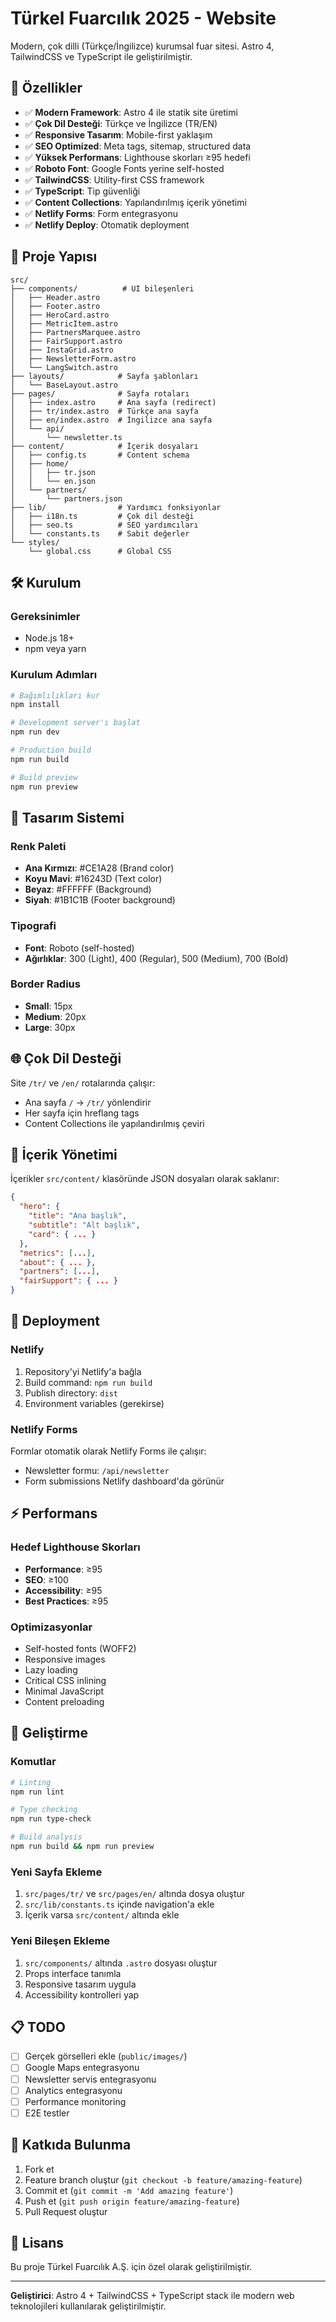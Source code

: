 # Türkel Fuarcılık 2025 - Website

Modern, çok dilli (Türkçe/İngilizce) kurumsal fuar sitesi. Astro 4, TailwindCSS ve TypeScript ile geliştirilmiştir.

## 🚀 Özellikler

- ✅ **Modern Framework**: Astro 4 ile statik site üretimi
- ✅ **Çok Dil Desteği**: Türkçe ve İngilizce (TR/EN)
- ✅ **Responsive Tasarım**: Mobile-first yaklaşım
- ✅ **SEO Optimized**: Meta tags, sitemap, structured data
- ✅ **Yüksek Performans**: Lighthouse skorları ≥95 hedefi
- ✅ **Roboto Font**: Google Fonts yerine self-hosted
- ✅ **TailwindCSS**: Utility-first CSS framework
- ✅ **TypeScript**: Tip güvenliği
- ✅ **Content Collections**: Yapılandırılmış içerik yönetimi
- ✅ **Netlify Forms**: Form entegrasyonu
- ✅ **Netlify Deploy**: Otomatik deployment

## 📁 Proje Yapısı

```
src/
├── components/          # UI bileşenleri
│   ├── Header.astro
│   ├── Footer.astro
│   ├── HeroCard.astro
│   ├── MetricItem.astro
│   ├── PartnersMarquee.astro
│   ├── FairSupport.astro
│   ├── InstaGrid.astro
│   ├── NewsletterForm.astro
│   └── LangSwitch.astro
├── layouts/            # Sayfa şablonları
│   └── BaseLayout.astro
├── pages/              # Sayfa rotaları
│   ├── index.astro     # Ana sayfa (redirect)
│   ├── tr/index.astro  # Türkçe ana sayfa
│   ├── en/index.astro  # İngilizce ana sayfa
│   └── api/
│       └── newsletter.ts
├── content/            # İçerik dosyaları
│   ├── config.ts       # Content schema
│   ├── home/
│   │   ├── tr.json
│   │   └── en.json
│   └── partners/
│       └── partners.json
├── lib/                # Yardımcı fonksiyonlar
│   ├── i18n.ts         # Çok dil desteği
│   ├── seo.ts          # SEO yardımcıları
│   └── constants.ts    # Sabit değerler
└── styles/
    └── global.css      # Global CSS
```

## 🛠️ Kurulum

### Gereksinimler
- Node.js 18+
- npm veya yarn

### Kurulum Adımları

```bash
# Bağımlılıkları kur
npm install

# Development server'ı başlat
npm run dev

# Production build
npm run build

# Build preview
npm run preview
```

## 🎨 Tasarım Sistemi

### Renk Paleti
- **Ana Kırmızı**: #CE1A28 (Brand color)
- **Koyu Mavi**: #16243D (Text color)
- **Beyaz**: #FFFFFF (Background)
- **Siyah**: #1B1C1B (Footer background)

### Tipografi
- **Font**: Roboto (self-hosted)
- **Ağırlıklar**: 300 (Light), 400 (Regular), 500 (Medium), 700 (Bold)

### Border Radius
- **Small**: 15px
- **Medium**: 20px
- **Large**: 30px

## 🌐 Çok Dil Desteği

Site `/tr/` ve `/en/` rotalarında çalışır:
- Ana sayfa `/` → `/tr/` yönlendirir
- Her sayfa için hreflang tags
- Content Collections ile yapılandırılmış çeviri

## 📝 İçerik Yönetimi

İçerikler `src/content/` klasöründe JSON dosyaları olarak saklanır:

```json
{
  "hero": {
    "title": "Ana başlık",
    "subtitle": "Alt başlık",
    "card": { ... }
  },
  "metrics": [...],
  "about": { ... },
  "partners": [...],
  "fairSupport": { ... }
}
```

## 🚀 Deployment

### Netlify
1. Repository'yi Netlify'a bağla
2. Build command: `npm run build`
3. Publish directory: `dist`
4. Environment variables (gerekirse)

### Netlify Forms
Formlar otomatik olarak Netlify Forms ile çalışır:
- Newsletter formu: `/api/newsletter`
- Form submissions Netlify dashboard'da görünür

## ⚡ Performans

### Hedef Lighthouse Skorları
- **Performance**: ≥95
- **SEO**: ≥100
- **Accessibility**: ≥95
- **Best Practices**: ≥95

### Optimizasyonlar
- Self-hosted fonts (WOFF2)
- Responsive images
- Lazy loading
- Critical CSS inlining
- Minimal JavaScript
- Content preloading

## 🔧 Geliştirme

### Komutlar
```bash
# Linting
npm run lint

# Type checking
npm run type-check

# Build analysis
npm run build && npm run preview
```

### Yeni Sayfa Ekleme
1. `src/pages/tr/` ve `src/pages/en/` altında dosya oluştur
2. `src/lib/constants.ts` içinde navigation'a ekle
3. İçerik varsa `src/content/` altında ekle

### Yeni Bileşen Ekleme
1. `src/components/` altında `.astro` dosyası oluştur
2. Props interface tanımla
3. Responsive tasarım uygula
4. Accessibility kontrolleri yap

## 📋 TODO

- [ ] Gerçek görselleri ekle (`public/images/`)
- [ ] Google Maps entegrasyonu
- [ ] Newsletter servis entegrasyonu
- [ ] Analytics entegrasyonu
- [ ] Performance monitoring
- [ ] E2E testler

## 🤝 Katkıda Bulunma

1. Fork et
2. Feature branch oluştur (`git checkout -b feature/amazing-feature`)
3. Commit et (`git commit -m 'Add amazing feature'`)
4. Push et (`git push origin feature/amazing-feature`)
5. Pull Request oluştur

## 📄 Lisans

Bu proje Türkel Fuarcılık A.Ş. için özel olarak geliştirilmiştir.

---

**Geliştirici**: Astro 4 + TailwindCSS + TypeScript stack ile modern web teknolojileri kullanılarak geliştirilmiştir.